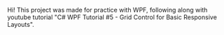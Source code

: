 Hi! This project was made for practice with WPF, following along with youtube tutorial "C# WPF Tutorial #5 - Grid Control for Basic Responsive Layouts".
